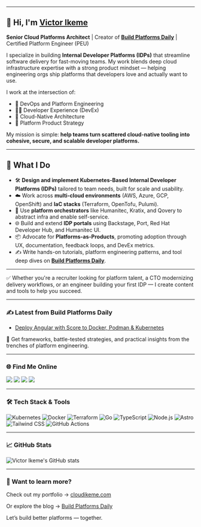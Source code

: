 <!-- Victor Ikeme | Cloud Platform Engineer -->
---

## 👋 Hi, I'm [Victor Ikeme](https://cloudikeme.com)

**Senior Cloud Platforms Architect** | Creator of [**Build Platforms Daily**](https://blog.cloudikeme.com) | Certified Platform Engineer (PEU)

I specialize in building **Internal Developer Platforms (IDPs)** that streamline software delivery for fast-moving teams. My work blends deep cloud infrastructure expertise with a strong product mindset — helping engineering orgs ship platforms that developers love and actually want to use.

I work at the intersection of:

* 🧱 DevOps and Platform Engineering
* 🧑‍💻 Developer Experience (DevEx)
* 🧭 Cloud-Native Architecture
* 🧩 Platform Product Strategy

My mission is simple: **help teams turn scattered cloud-native tooling into cohesive, secure, and scalable developer platforms.**

---

## 🚀 What I Do

* 🛠️ **Design and implement Kubernetes-Based Internal Developer Platforms (IDPs)** tailored to team needs, built for scale and usability.
* ☁️ Work across **multi-cloud environments** (AWS, Azure, GCP, OpenShift) and **IaC stacks** (Terraform, OpenTofu, Pulumi).
* 🔁 Use **platform orchestrators** like Humanitec, Kratix, and Qovery to abstract infra and enable self-service.
* 🌐 Build and extend **IDP portals** using Backstage, Port, Red Hat Developer Hub, and Humanitec UI.
* 📦 Advocate for **Platforms-as-Products**, promoting adoption through UX, documentation, feedback loops, and DevEx metrics.
* ✍️ Write hands-on tutorials, platform engineering patterns, and tool deep dives on [**Build Platforms Daily**](https://cloudikeme.com).

---

✅ Whether you're a recruiter looking for platform talent, a CTO modernizing delivery workflows, or an engineer building your first IDP — I create content and tools to help you succeed.

---

### ✍️ Latest from Build Platforms Daily

<!-- BLOG-POST-LIST:START -->
- [Deploy Angular with Score to Docker, Podman & Kubernetes](https://cloudikeme.com/posts/angular-deploy-with-score)
<!-- BLOG-POST-LIST:END -->

📰 Get frameworks, battle-tested strategies, and practical insights from the trenches of platform engineering.

---

### 🌐 Find Me Online

<div align="left">
  <a href="https://www.linkedin.com/in/victor-ikeme" target="_blank"><img src="https://img.shields.io/badge/-LinkedIn-%230077B5?style=for-the-badge&logo=linkedin&logoColor=white" /></a>
  <a href="https://github.com/victor-ikeme" target="_blank"><img src="https://img.shields.io/badge/-GitHub-%23121011?style=for-the-badge&logo=github&logoColor=white" /></a>
  <a href="https://bsky.app/profile/cloudikeme.bsky.social" target="_blank"><img src="https://img.shields.io/badge/-Bluesky-%230077B5?style=for-the-badge&logo=bluesky&logoColor=white" /></a>
  <a href="https://www.youtube.com/@victor-ikeme" target="_blank"><img src="https://img.shields.io/badge/-YouTube-%23FF0000?style=for-the-badge&logo=youtube&logoColor=white" /></a>
</div>

---

### 🛠️ Tech Stack & Tools

![Kubernetes](https://img.shields.io/badge/Kubernetes-326CE5?style=flat&logo=kubernetes&logoColor=white)
![Docker](https://img.shields.io/badge/Docker-2496ED?style=flat&logo=docker&logoColor=white)
![Terraform](https://img.shields.io/badge/Terraform-7B42BC?style=flat&logo=terraform&logoColor=white)
![Go](https://img.shields.io/badge/Go-00ADD8?style=flat&logo=go&logoColor=white)
![TypeScript](https://img.shields.io/badge/TypeScript-3178C6?style=flat&logo=typescript&logoColor=white)
![Node.js](https://img.shields.io/badge/Node.js-339933?style=flat&logo=node.js&logoColor=white)
![Astro](https://img.shields.io/badge/Astro-000000?style=flat&logo=astro&logoColor=white)
![Tailwind CSS](https://img.shields.io/badge/Tailwind-38B2AC?style=flat&logo=tailwind-css&logoColor=white)
![GitHub Actions](https://img.shields.io/badge/GitHub_Actions-2088FF?style=flat&logo=github-actions&logoColor=white)

---

### 📈 GitHub Stats

![Victor Ikeme's GitHub stats](https://github-readme-stats.vercel.app/api?username=victor-ikeme&show_icons=true&theme=radical)

---

### 🧭 Want to learn more?

Check out my portfolio → [cloudikeme.com](https://cloudikeme.com)

Or explore the blog → [Build Platforms Daily](https://cloudikeme.com/posts)

Let’s build better platforms — together.
